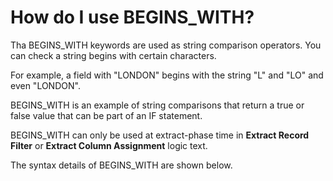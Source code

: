 
# How do I use BEGINS_WITH?

Tha BEGINS_WITH keywords are used as string comparison operators. You can check a string begins with certain characters.

For example, a field with "LONDON" begins with the string "L" and "LO" and even "LONDON".

BEGINS_WITH is an example of string comparisons that return a true or false value that can be part of an IF statement.

BEGINS_WITH can only be used at extract-phase time in **Extract Record Filter** or **Extract Column Assignment** logic text.

The syntax details of BEGINS_WITH are shown below.
